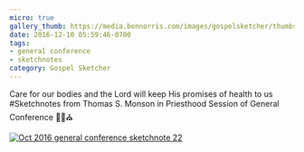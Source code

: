 ```yaml
---
micro: true
gallery_thumb: https://media.bennorris.com/images/gospelsketcher/thumbs/oct-16-3-monson.jpg
date: 2016-12-10 05:59:46-0700
tags:
- general conference
- sketchnotes
category: Gospel Sketcher
---
```


Care for our bodies and the Lord will keep His promises of health to us
#Sketchnotes from Thomas S. Monson in Priesthood Session of General Conference ✍🏼⛪️

[![Oct 2016 general conference sketchnote 22](https://media.bennorris.com/images/gospelsketcher/general-conference/oct-2016/oct-16-3-monson.jpg)](https://media.bennorris.com/images/gospelsketcher/general-conference/oct-2016/oct-16-3-monson.jpg)